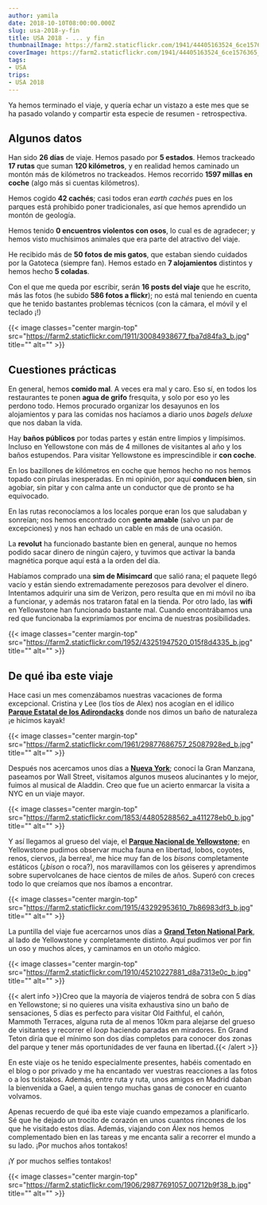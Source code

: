 ```yaml
---
author: yamila
date: 2018-10-10T08:00:00.000Z
slug: usa-2018-y-fin
title: USA 2018 - ... y fin
thumbnailImage: https://farm2.staticflickr.com/1941/44405163524_6ce1576365_c.jpg
coverImage: https://farm2.staticflickr.com/1941/44405163524_6ce1576365_b.jpg
tags:
- USA
trips:
- USA 2018
---
```


Ya hemos terminado el viaje, y quería echar un vistazo a este mes que se ha pasado volando y compartir esta especie de resumen - retrospectiva.

<!--more-->

## Algunos datos

Han sido **26 días** de viaje. Hemos pasado por **5 estados**. Hemos trackeado **17 rutas** que suman **120 kilómetros**, y en realidad hemos caminado un montón más de kilómetros no trackeados. Hemos recorrido **1597 millas en coche** (algo más si cuentas kilómetros).

Hemos cogido **42 cachés**; casi todos eran *earth cachés* pues en los parques está prohibido poner tradicionales, así que hemos aprendido un montón de geología.

Hemos tenido **0 encuentros violentos con osos**, lo cual es de agradecer; y hemos visto muchísimos animales que era parte del atractivo del viaje.

He recibido más de **50 fotos de mis gatos**, que estaban siendo cuidados por la Gatoteca (siempre fan). Hemos estado en **7 alojamientos** distintos y hemos hecho **5 coladas**.

Con el que me queda por escribir, serán **16 posts del viaje** que he escrito, más las fotos (he subido **586 fotos a flickr**); no está mal teniendo en cuenta que he tenido bastantes problemas técnicos (con la cámara, el móvil y el teclado ¡!)

{{< image classes="center margin-top" src="https://farm2.staticflickr.com/1911/30084938677_fba7d84fa3_b.jpg" title="" alt="" >}}

## Cuestiones prácticas

En general, hemos **comido mal**. A veces era mal y caro. Eso sí, en todos los restaurantes te ponen **agua de grifo** fresquita, y solo por eso yo les perdono todo. Hemos procurado organizar los desayunos en los alojamientos y para las comidas nos hacíamos a diario unos *bagels deluxe* que nos daban la vida.

Hay **baños públicos** por todas partes y están entre limpios y limpísimos. Incluso en Yellowstone con más de 4 millones de visitantes al año y los baños estupendos. Para visitar Yellowstone es imprescindible ir **con coche**.

En los bazillones de kilómetros en coche que hemos hecho no nos hemos topado con pirulas inesperadas. En mi opinión, por aquí **conducen bien**, sin agobiar, sin pitar y con calma ante un conductor que de pronto se ha equivocado.

En las rutas reconocíamos a los locales porque eran los que saludaban y sonreían; nos hemos encontrado con **gente amable** (salvo un par de excepciones) y nos han echado un cable en más de una ocasión.

La **revolut** ha funcionado bastante bien en general, aunque no hemos podido sacar dinero de ningún cajero, y tuvimos que activar la banda magnética porque aquí está a la orden del día.

Habíamos comprado una **sim de Misimcard** que salió rana; el paquete llegó vacío y están siendo extremadamente perezosos para devolver el dinero. Intentamos adquirir una sim de Verizon, pero resulta que en mi móvil no iba a funcionar, y además nos trataron fatal en la tienda. Por otro lado, las **wifi** en Yellowstone han funcionado bastante mal. Cuando encontrábamos una red que funcionaba la exprimíamos por encima de nuestras posibilidades.

{{< image classes="center margin-top" src="https://farm2.staticflickr.com/1952/43251947520_015f8d4335_b.jpg" title="" alt="" >}}

## De qué iba este viaje

Hace casi un mes comenzábamos nuestras vacaciones de forma excepcional. Cristina y Lee (los tíos de Alex) nos acogían en el idílico <a href="/tags/adirondack" target="_blank">**Parque Estatal de los Adirondacks**</a> donde nos dimos un baño de naturaleza ¡e hicimos kayak!

{{< image classes="center margin-top" src="https://farm2.staticflickr.com/1961/29877686757_25087928ed_b.jpg" title="" alt="" >}}

Después nos acercamos unos días a <a href="/tags/nueva-york" target="_blank">**Nueva York**</a>; conocí la Gran Manzana, paseamos por Wall Street, visitamos algunos museos alucinantes y lo mejor, fuimos al musical de Aladdin. Creo que fue un acierto enmarcar la visita a NYC en un viaje mayor.

{{< image classes="center margin-top" src="https://farm2.staticflickr.com/1853/44805288562_a411278eb0_b.jpg" title="" alt="" >}}

Y así llegamos al grueso del viaje, el <a href="/tags/yellowstone" target="_blank">**Parque Nacional de Yellowstone**</a>; en Yellowstone pudimos observar mucha fauna en libertad, lobos, coyotes, renos, ciervos, ¡la berrea!, me hice muy fan de los *bisons* completamente estáticos (¿*bison* o roca?), nos maravillamos con los géiseres y aprendimos sobre supervolcanes de hace cientos de miles de años. Superó con creces todo lo que creíamos que nos íbamos a encontrar.

{{< image classes="center margin-top" src="https://farm2.staticflickr.com/1915/43292953610_7b86983df3_b.jpg" title="" alt="" >}}

La puntilla del viaje fue acercarnos unos días a <a href="/tags/grand-teton" target="_blank">**Grand Teton National Park**</a>, al lado de Yellowstone y completamente distinto. Aquí pudimos ver por fin un oso y muchos alces, y caminamos en un otoño mágico.

{{< image classes="center margin-top" src="https://farm2.staticflickr.com/1910/45210227881_d8a7313e0c_b.jpg" title="" alt="" >}}

{{< alert info >}}Creo que la mayoría de viajeros tendrá de sobra con 5 días en Yellowstone; si no quieres una visita exhaustiva sino un baño de sensaciones, 5 días es perfecto para visitar Old Faithful, el cañón, Mammoth Terraces, alguna ruta de al menos 10km para alejarse del grueso de visitantes y recorrer el *loop* haciendo paradas en miradores. En Grand Teton diría que el mínimo son dos días completos para conocer dos zonas del parque y tener más oportunidades de ver fauna en libertad.{{< /alert >}}

En este viaje os he tenido especialmente presentes, habéis comentado en el blog o por privado y me ha encantado ver vuestras reacciones a las fotos o a los txistakos. Además, entre ruta y ruta, unos amigos en Madrid daban la bienvenida a Gael, a quien tengo muchas ganas de conocer en cuanto volvamos.

Apenas recuerdo de qué iba este viaje cuando empezamos a planificarlo. Sé que he dejado un trocito de corazón en unos cuantos rincones de los que he visitado estos días. Además, viajando con Álex nos hemos complementado bien en las tareas y me encanta salir a recorrer el mundo a su lado. ¡Por muchos años tontakos!

¡Y por muchos selfies tontakos!

{{< image classes="center margin-top" src="https://farm2.staticflickr.com/1906/29877691057_00712b9f38_b.jpg" title="" alt="" >}}
